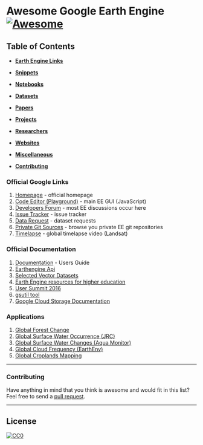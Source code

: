 # Awesome Google Earth Engine [![Awesome](https://cdn.rawgit.com/sindresorhus/awesome/d7305f38d29fed78fa85652e3a63e154dd8e8829/media/badge.svg)](https://github.com/sindresorhus/awesome)

## Table of Contents

* **[Earth Engine Links](#googlelinks)**  

* **[Snippets](#snippets)**  

* **[Notebooks](#notebooks)**  

* **[Datasets](#datasets)**  

* **[Papers](#papers)**  

* **[Projects](#projects)**

* **[Researchers](#researchers)**  

* **[Websites](#websites)**  

* **[Miscellaneous](#miscellaneous)**  

* **[Contributing](#contributing)**  


### Official Google Links

1.  [Homepage](http://earthengine.google.com) - official homepage
1.  [Code Editor (Playground)](http://code.earthengine.google.com) - main EE GUI (JavaScript)
1.  [Developers Forum](https://groups.google.com/forum/#!forum/google-earth-engine-developers) - most EE discussions occur here
1.  [Issue Tracker](https://issuetracker.google.com/issues?q=componentid:184426&p=1) - issue tracker
1.  [Data Request](https://issuetracker.google.com/issues?q=componentid:184426%20status:open&d=vote_count&d=title&d=79295&d=status) - dataset requests
1.  [Private Git Sources](https://earthengine.googlesource.com/#) - browse you private EE git repositories
1.  [Timelapse](https://earthengine.google.com/timelapse/#) - global timelapse video (Landsat)

### Official Documentation
1.  [Documentation](https://developers.google.com/earth-engine/) - Users Guide
1.  [Earthengine Api](https://github.com/google/earthengine-api)
1.  [Selected Vector Datasets](https://developers.google.com/earth-engine/vector_datasets)
1.  [Earth Engine resources for higher education](https://developers.google.com/earth-engine/edu)
1.  [User Summit 2016](http://earthenginesummit2016.earthoutreach.org/training-materials#TOC-Breakout-Sessions---all-days)
1.  [gsutil tool](https://cloud.google.com/storage/docs/gsutil)
1.  [Google Cloud Storage Documentation](https://cloud.google.com/storage/docs/)

### Applications

1. [Global Forest Change](https://earthenginepartners.appspot.com/science-2013-global-forest)
2. [Global Surface Water Occurrence (JRC)](http://global-surface-water.appspot.com)
3. [Global Surface Water Changes (Aqua Monitor)](http://aqua-monitor.appspot.com)
4. [Global Cloud Frequency (EarthEnv)](http://www.earthenv.org/cloud)
5. [Global Croplands Mapping](https://croplands.org/)

-----
### Contributing
Have anything in mind that you think is awesome and would fit in this list? Feel free to send a [pull request](https://github.com/gena/awesome-google-earth-engine/pulls). 

-----
## License

[![CC0](http://i.creativecommons.org/p/zero/1.0/88x31.png)](http://creativecommons.org/publicdomain/zero/1.0/)
